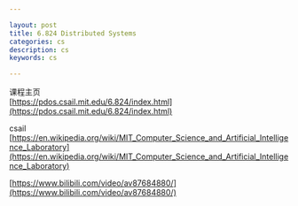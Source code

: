 ```yaml
---

layout: post
title: 6.824 Distributed Systems
categories: cs
description: cs
keywords: cs

---
```


课程主页  
[https://pdos.csail.mit.edu/6.824/index.html](https://pdos.csail.mit.edu/6.824/index.html)  

csail  
[https://en.wikipedia.org/wiki/MIT_Computer_Science_and_Artificial_Intelligence_Laboratory](https://en.wikipedia.org/wiki/MIT_Computer_Science_and_Artificial_Intelligence_Laboratory)  

[https://www.bilibili.com/video/av87684880/](https://www.bilibili.com/video/av87684880/)  